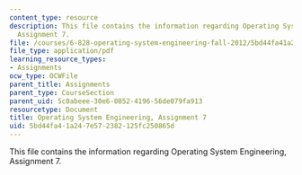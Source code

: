 ```yaml
---
content_type: resource
description: This file contains the information regarding Operating System Engineering,
  Assignment 7.
file: /courses/6-828-operating-system-engineering-fall-2012/5bd44fa41a247e572382125fc250865d_MIT6_828F12_assignment7.pdf
file_type: application/pdf
learning_resource_types:
- Assignments
ocw_type: OCWFile
parent_title: Assignments
parent_type: CourseSection
parent_uid: 5c0abeee-30e6-0852-4196-56de079fa913
resourcetype: Document
title: Operating System Engineering, Assignment 7
uid: 5bd44fa4-1a24-7e57-2382-125fc250865d
---
```

This file contains the information regarding Operating System Engineering, Assignment 7.

